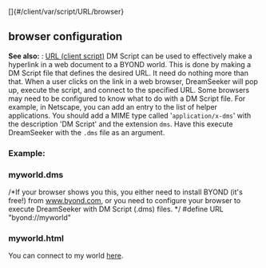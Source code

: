 []{#/client/var/script/URL/browser}
## browser configuration
**See also:**
:   [URL (client script)](#/client/var/script/URL)
DM Script can be used to effectively make a hyperlink in a web document
to a BYOND world. This is done by making a DM Script file that defines
the desired URL. It need do nothing more than that. When a user clicks
on the link in a web browser, DreamSeeker will pop up, execute the
script, and connect to the specified URL.
Some browsers may need to be configured to know what to do with a DM
Script file. For example, in Netscape, you can add an entry to the list
of helper applications. You should add a MIME type called
\'`application/x-dms`\' with the description \'DM Script\' and the
extension `dms`. Have this execute DreamSeeker with the `.dms` file as
an argument.
### Example:
### myworld.dms
/\*If your browser shows you this, you either need to install BYOND
(it\'s free!) from www.byond.com, or you need to configure your browser
to execute DreamSeeker with DM Script (.dms) files. \*/ #define URL
\"byond://myworld\"
### myworld.html
You can connect to my world [here](myworld.dms).